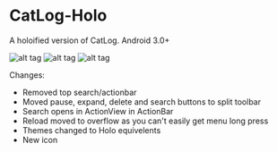 CatLog-Holo
===========

A holoified version of CatLog. Android 3.0+

![alt tag](http://quinny898.co.uk/git/images/catlog-holo/device-2014-02-20-101240.png)
![alt tag](http://quinny898.co.uk/git/images/catlog-holo/device-2014-02-20-101314.png)
![alt tag](http://quinny898.co.uk/git/images/catlog-holo/device-2014-02-20-101323.png)

Changes:
- Removed top search/actionbar
- Moved pause, expand, delete and search buttons to split toolbar
- Search opens in ActionView in ActionBar
- Reload moved to overflow as you can't easily get menu long press
- Themes changed to Holo equivelents
- New icon
